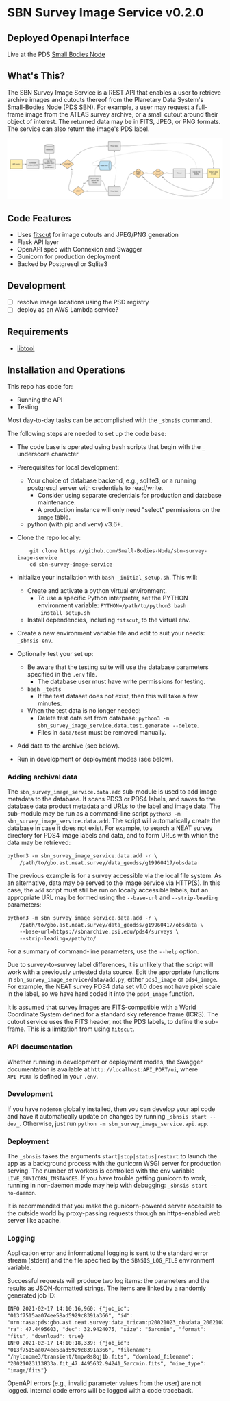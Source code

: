 # SBN Survey Image Service v0.2.0

## Deployed Openapi Interface

Live at the PDS [Small Bodies Node](https://sbnsurveys.astro.umd.edu/api/ui)

## What's This?

The SBN Survey Image Service is a REST API that enables a user to retrieve archive images and cutouts thereof from the Planetary Data System's Small-Bodies Node (PDS SBN). For example, a user may request a full-frame image from the ATLAS survey archive, or a small cutout around their object of interest. The returned data may be in FITS, JPEG, or PNG formats. The service can also return the image's PDS label.

![SBN Survey Image Service workflow](docs/SBNSIS-workflow.png)

## Code Features

- Uses [fitscut](https://github.com/spacetelescope/fitscut) for image cutouts and JPEG/PNG generation
- Flask API layer
- OpenAPI spec with Connexion and Swagger
- Gunicorn for production deployment
- Backed by Postgresql or Sqlite3

## Development

- [ ] resolve image locations using the PSD registry
- [ ] deploy as an AWS Lambda service?

## Requirements

- [libtool](https://www.gnu.org/software/libtool/)

## Installation and Operations

This repo has code for:

- Running the API
- Testing

Most day-to-day tasks can be accomplished with the `_sbnsis` command.

The following steps are needed to set up the code base:

- The code base is operated using bash scripts that begin with the `_` underscore character
- Prerequisites for local development:
  - Your choice of database backend, e.g., sqlite3, or a running postgresql server with credentials to read/write.
    - Consider using separate credentials for production and database maintenance.
    - A production instance will only need "select" permissions on the `image` table.
  - python (with pip and venv) v3.6+.
- Clone the repo locally:

  ```
      git clone https://github.com/Small-Bodies-Node/sbn-survey-image-service
      cd sbn-survey-image-service
  ```

- Initialize your installation with `bash _initial_setup.sh`. This will:
  - Create and activate a python virtual environment.
    - To use a specific Python interpreter, set the PYTHON environment variable: `PYTHON=/path/to/python3 bash _install_setup.sh`
  - Install dependencies, including `fitscut`, to the virtual env.
- Create a new environment variable file and edit to suit your needs: `_sbnsis env`.
- Optionally test your set up:
  - Be aware that the testing suite will use the database parameters specified in the `.env` file.
    - The database user must have write permissions for testing.
  - `bash _tests`
    - If the test dataset does not exist, then this will take a few minutes.
  - When the test data is no longer needed:
    - Delete test data set from database: `python3 -m sbn_survey_image_service.data.test.generate --delete`.
    - Files in `data/test` must be removed manually.
- Add data to the archive (see below).
- Run in development or deployment modes (see below).

### Adding archival data

The `sbn_survey_image_service.data.add` sub-module is used to add image metadata to the database. It scans PDS3 or PDS4 labels, and saves to the database data product metadata and URLs to the label and image data. The sub-module may be run as a command-line script `python3 -m sbn_survey_image_service.data.add`. The script will automatically create the database in case it does not exist. For example, to search a NEAT survey directory for PDS4 image labels and data, and to form URLs with which the data may be retrieved:

```
python3 -m sbn_survey_image_service.data.add -r \
    /path/to/gbo.ast.neat.survey/data_geodss/g19960417/obsdata
```

The previous example is for a survey accessible via the local file system. As an alternative, data may be served to the image service via HTTP(S). In this case, the `add` script must still be run on locally accessible labels, but an appropriate URL may be formed using the `--base-url` and `--strip-leading` parameters:

```
python3 -m sbn_survey_image_service.data.add -r \
    /path/to/gbo.ast.neat.survey/data_geodss/g19960417/obsdata \
    --base-url=https://sbnarchive.psi.edu/pds4/surveys \
    --strip-leading=/path/to/
```

For a summary of command-line parameters, use the `--help` option.

Due to survey-to-survey label differences, it is unlikely that the script will work with a previously untested data source. Edit the appropriate functions in `sbn_survey_image_service/data/add.py`, either `pds3_image` or `pds4_image`. For example, the NEAT survey PDS4 data set v1.0 does not have pixel scale in the label, so we have hard coded it into the `pds4_image` function.

It is assumed that survey images are FITS-compatible with a World Coordinate System defined for a standard sky reference frame (ICRS). The cutout service uses the FITS header, not the PDS labels, to define the sub-frame. This is a limitation from using `fitscut`.

### API documentation

Whether running in development or deployment modes, the Swagger documentation is available at `http://localhost:API_PORT/ui`, where `API_PORT` is defined in your `.env`.

### Development

If you have `nodemon` globally installed, then you can develop your api code and have it automatically update on changes by running `_sbnsis start --dev_`. Otherwise, just run `python -m sbn_survey_image_service.api.app`.

### Deployment

The `_sbnsis` takes the arguments `start|stop|status|restart` to launch the app as a background process with the gunicorn WSGI server for production serving. The number of workers is controlled with the env variable `LIVE_GUNICORN_INSTANCES`. If you have trouble getting gunicorn to work, running in non-daemon mode may help with debugging: `_sbnsis start --no-daemon`.

It is recommended that you make the gunicorn-powered server accesible to the outside world by proxy-passing requests through an https-enabled web server like apache.

### Logging

Application error and informational logging is sent to the standard error stream (stderr) and the file specified by the `SBNSIS_LOG_FILE` environment variable.

Successful requests will produce two log items: the parameters and the results as JSON-formatted strings. The items are linked by a randomly generated job ID:

```
INFO 2021-02-17 14:10:16,960: {"job_id": "013f7515aa074ee58ad5929c8391a366", "id": "urn:nasa:pds:gbo.ast.neat.survey:data_tricam:p20021023_obsdata_20021023113833a", "ra": 47.4495603, "dec": 32.9424075, "size": "5arcmin", "format": "fits", "download": true}
INFO 2021-02-17 14:10:18,339: {"job_id": "013f7515aa074ee58ad5929c8391a366", "filename": "/hylonome3/transient/tmpw8s8qj1b.fits", "download_filename": "20021023113833a.fit_47.4495632.94241_5arcmin.fits", "mime_type": "image/fits"}
```

OpenAPI errors (e.g., invalid parameter values from the user) are not logged. Internal code errors will be logged with a code traceback.
